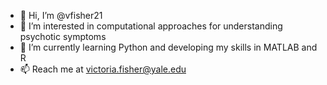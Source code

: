 - 👋 Hi, I’m @vfisher21
- 👀 I’m interested in computational approaches for understanding psychotic symptoms
- 🌱 I’m currently learning Python and developing my skills in MATLAB and R
- 📫 Reach me at victoria.fisher@yale.edu

<!---
vfisher21/vfisher21 is a ✨ special ✨ repository because its `README.md` (this file) appears on your GitHub profile.
You can click the Preview link to take a look at your changes.
--->
